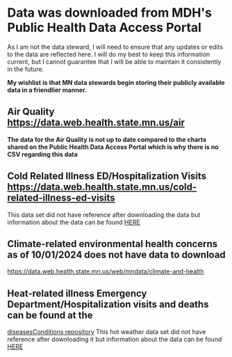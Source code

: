 # Data was downloaded from MDH's Public Health Data Access Portal 
As I am not the data steward, I will need to ensure that any updates or edits to the data are reflected here. I will do my best to keep this information current, but I cannot guarantee that I will be able to maintain it consistently in the future.

**My wishlist is that MN data stewards begin storing their publicly available data in a friendlier manner.**

## Air Quality https://data.web.health.state.mn.us/air  
**The data for the Air Quality is not up to date compared to the charts shared on the Public Health Data Access Portal which is why there is no CSV regarding this data**

## Cold Related Illness ED/Hospitalization Visits https://data.web.health.state.mn.us/cold-related-illness-ed-visits  
This data set did not have reference after downloading the data but information about the data can be found [HERE](https://data.web.health.state.mn.us/cold_related_illness_metadata)

## Climate-related environmental health concerns as of 10/01/2024 does not have data to download  
https://data.web.health.state.mn.us/web/mndata/climate-and-health

## Heat-related illness Emergency Department/Hospitalization visits and deaths can be found at the 
[diseasesConditions repository](https://github.com/quincountychsmn/MN_PublicData/tree/main/MN_PHDAP/diseasesConditions)
This hot weather data set did not have reference after downloading it but information about the data can be found [HERE](https://data.web.health.state.mn.us/hot_weather)
